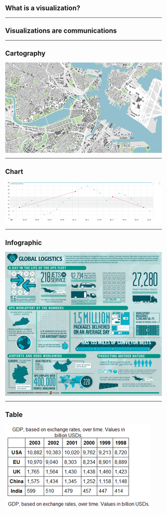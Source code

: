 <!-- .slide: data-background="img/esri-fed-summit-2017/bg-2.png" -->
## What is a visualization?

---

<!-- .slide: data-background="img/esri-fed-summit-2017/bg-2.png" -->
## Visualizations are communications
---

<!-- .slide: data-background="img/esri-fed-summit-2017/bg-2.png" -->
## Cartography

<img src="img/RadicalCartography.jpg" class="transparent" />

---

<!-- .slide: data-background="img/esri-fed-summit-2017/bg-2.png" -->
## Chart

<img src="img/chart.png" class="transparent" />

---

<!-- .slide: data-background="img/esri-fed-summit-2017/bg-2.png" -->
## Infographic

<img src="img/infographic.jpg" class="transparent" />

---

<!-- .slide: data-background="img/esri-fed-summit-2017/bg-2.png" -->
## Table

<img src="img/table.png" class="transparent" />
